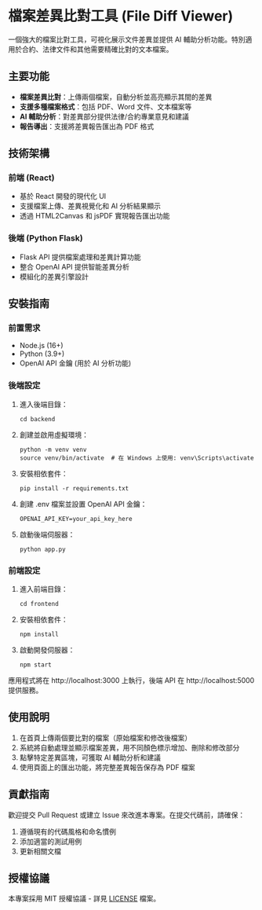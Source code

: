 # 檔案差異比對工具 (File Diff Viewer)

一個強大的檔案比對工具，可視化展示文件差異並提供 AI 輔助分析功能。特別適用於合約、法律文件和其他需要精確比對的文本檔案。

## 主要功能

- **檔案差異比對**：上傳兩個檔案，自動分析並高亮顯示其間的差異
- **支援多種檔案格式**：包括 PDF、Word 文件、文本檔案等
- **AI 輔助分析**：對差異部分提供法律/合約專業意見和建議
- **報告導出**：支援將差異報告匯出為 PDF 格式

## 技術架構

### 前端 (React)
- 基於 React 開發的現代化 UI
- 支援檔案上傳、差異視覺化和 AI 分析結果顯示
- 透過 HTML2Canvas 和 jsPDF 實現報告匯出功能

### 後端 (Python Flask)
- Flask API 提供檔案處理和差異計算功能
- 整合 OpenAI API 提供智能差異分析
- 模組化的差異引擎設計

## 安裝指南

### 前置需求
- Node.js (16+)
- Python (3.9+)
- OpenAI API 金鑰 (用於 AI 分析功能)

### 後端設定
1. 進入後端目錄：
   ```
   cd backend
   ```

2. 創建並啟用虛擬環境：
   ```
   python -m venv venv
   source venv/bin/activate  # 在 Windows 上使用: venv\Scripts\activate
   ```

3. 安裝相依套件：
   ```
   pip install -r requirements.txt
   ```

4. 創建 .env 檔案並設置 OpenAI API 金鑰：
   ```
   OPENAI_API_KEY=your_api_key_here
   ```

5. 啟動後端伺服器：
   ```
   python app.py
   ```

### 前端設定
1. 進入前端目錄：
   ```
   cd frontend
   ```

2. 安裝相依套件：
   ```
   npm install
   ```

3. 啟動開發伺服器：
   ```
   npm start
   ```

應用程式將在 http://localhost:3000 上執行，後端 API 在 http://localhost:5000 提供服務。

## 使用說明

1. 在首頁上傳兩個要比對的檔案（原始檔案和修改後檔案）
2. 系統將自動處理並顯示檔案差異，用不同顏色標示增加、刪除和修改部分
3. 點擊特定差異區塊，可獲取 AI 輔助分析和建議
4. 使用頁面上的匯出功能，將完整差異報告保存為 PDF 檔案

## 貢獻指南

歡迎提交 Pull Request 或建立 Issue 來改進本專案。在提交代碼前，請確保：

1. 遵循現有的代碼風格和命名慣例
2. 添加適當的測試用例
3. 更新相關文檔

## 授權協議

本專案採用 MIT 授權協議 - 詳見 [LICENSE](LICENSE) 檔案。
